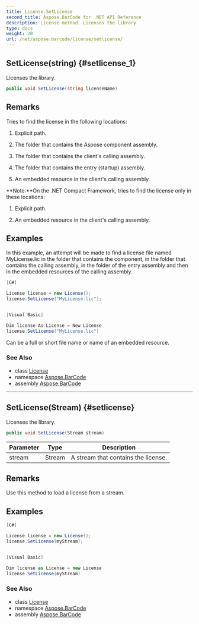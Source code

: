 ```yaml
---
title: License.SetLicense
second_title: Aspose.BarCode for .NET API Reference
description: License method. Licenses the library
type: docs
weight: 20
url: /net/aspose.barcode/license/setlicense/
---
```

## SetLicense(string) {#setlicense_1}

Licenses the library.

```csharp
public void SetLicense(string licenseName)
```

## Remarks

Tries to find the license in the following locations:

1. Explicit path.

2. The folder that contains the Aspose component assembly.

3. The folder that contains the client's calling assembly.

4. The folder that contains the entry (startup) assembly.

5. An embedded resource in the client's calling assembly.

**Note:**On the .NET Compact Framework, tries to find the license only in these locations:

1. Explicit path.

2. An embedded resource in the client's calling assembly.

## Examples

In this example, an attempt will be made to find a license file named MyLicense.lic in the folder that contains the component, in the folder that contains the calling assembly, in the folder of the entry assembly and then in the embedded resources of the calling assembly.

```csharp
[C#]

License license = new License();
license.SetLicense("MyLicense.lic");


[Visual Basic]

Dim license As License = New License
license.SetLicense("MyLicense.lic")
```

Can be a full or short file name or name of an embedded resource.

### See Also

* class [License](../)
* namespace [Aspose.BarCode](../../license/)
* assembly [Aspose.BarCode](../../../)

---

## SetLicense(Stream) {#setlicense}

Licenses the library.

```csharp
public void SetLicense(Stream stream)
```

| Parameter | Type | Description |
| --- | --- | --- |
| stream | Stream | A stream that contains the license. |

## Remarks

Use this method to load a license from a stream.

## Examples

```csharp
[C#]

License license = new License();
license.SetLicense(myStream);


[Visual Basic]

Dim license as License = new License
license.SetLicense(myStream)
```

### See Also

* class [License](../)
* namespace [Aspose.BarCode](../../license/)
* assembly [Aspose.BarCode](../../../)


